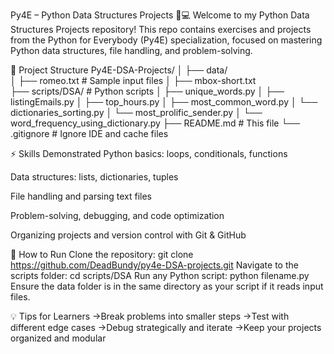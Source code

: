 Py4E – Python Data Structures Projects 🐍💻
Welcome to my Python Data Structures Projects repository!
This repo contains exercises and projects from the Python for Everybody (Py4E) specialization, focused on mastering Python data structures, file handling, and problem-solving.

📂 Project Structure
Py4E-DSA-Projects/
│
├── data/   
│   ├── romeo.txt          # Sample input files 
│   ├── mbox-short.txt     
├── scripts/DSA/           # Python scripts 
│   ├── unique_words.py
│   ├── listingEmails.py
│   ├── top_hours.py
│   ├── most_common_word.py
│   └── dictionaries_sorting.py
│   └── most_prolific_sender.py
│   └── word_frequency_using_dictionary.py
├── README.md              # This file
└── .gitignore             # Ignore IDE and cache files


⚡ Skills Demonstrated
Python basics: loops, conditionals, functions

Data structures: lists, dictionaries, tuples

File handling and parsing text files

Problem-solving, debugging, and code optimization

Organizing projects and version control with Git & GitHub

🚀 How to Run
Clone the repository:
git clone https://github.com/DeadBundy/py4e-DSA-projects.git
Navigate to the scripts folder:
cd scripts/DSA
Run any Python script:
python filename.py
Ensure the data folder is in the same directory as your script if it reads input files.

💡 Tips for Learners
->Break problems into smaller steps
->Test with different edge cases
->Debug strategically and iterate
->Keep your projects organized and modular
